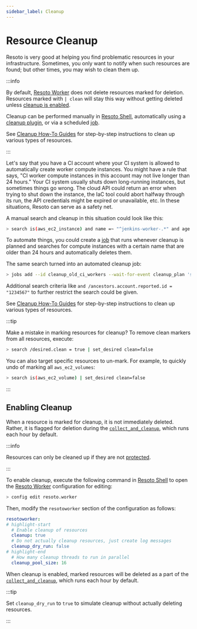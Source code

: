 ```yaml
---
sidebar_label: Cleanup
---
```


# Resource Cleanup

Resoto is very good at helping you find problematic resources in your infrastructure. Sometimes, you only want to notify when such resources are found; but other times, you may wish to clean them up.

:::info

By default, [Resoto Worker](../components/worker.md) does not delete resources marked for deletion. Resources marked with `| clean` will stay this way without getting deleted unless [cleanup is enabled](#enabling-cleanup).

Cleanup can be performed manually in [Resoto Shell](../components/shell.md), automatically using a [cleanup plugin](../components/plugins/index.md), or via a scheduled [job](../automation/index.md).

See [Cleanup How-To Guides](../../how-to-guides/cleanup/index.md) for step-by-step instructions to clean up various types of resources.

:::

Let's say that you have a CI account where your CI system is allowed to automatically create worker compute instances. You might have a rule that says, "CI worker compute instances in this account may not live longer than 24 hours." Your CI system usually shuts down long-running instances, but sometimes things go wrong. The cloud API could return an error when trying to shut down the instance, the IaC tool could abort halfway through its run, the API credentials might be expired or unavailable, etc. In these situations, Resoto can serve as a safety net.

A manual search and cleanup in this situation could look like this:

```bash
> search is(aws_ec2_instance) and name =~ "^jenkins-worker-.*" and age > 24h | clean "instance older than 24h"
```

To automate things, you could create a [job](../automation/index.md) that runs whenever cleanup is planned and searches for compute instances with a certain name that are older than 24 hours and automatically deletes them.

The same search turned into an automated cleanup job:

```bash
> jobs add --id cleanup_old_ci_workers --wait-for-event cleanup_plan 'search is(aws_ec2_instance) and name =~ "^jenkins-worker-.*" and age > 24h | clean "instance older than 24h"'
```

Additional search criteria like `and /ancestors.account.reported.id = "1234567"` to further restrict the search could be given.

See [Cleanup How-To Guides](../../how-to-guides/cleanup/index.md) for step-by-step instructions to clean up various types of resources.

:::tip

Make a mistake in marking resources for cleanup? To remove clean markers from all resources, execute:

```bash
> search /desired.clean = true | set_desired clean=false
```

You can also target specific resources to un-mark. For example, to quickly undo of marking all `aws_ec2_volumes`:

```bash
> search is(aws_ec2_volume) | set_desired clean=false
```

:::

## Enabling Cleanup

When a resource is marked for cleanup, it is not immediately deleted. Rather, it is flagged for deletion during the [`collect_and_cleanup`](../collect_and_cleanup/index.md), which runs each hour by default.

:::info

Resources can only be cleaned up if they are not [protected](./protection.md).

:::

To enable cleanup, execute the following command in [Resoto Shell](../components/shell.md) to open the [Resoto Worker](../components/worker.md) configuration for editing:

```bash
> config edit resoto.worker
```

Then, modify the `resotoworker` section of the configuration as follows:

```yaml
resotoworker:
# highlight-start
  # Enable cleanup of resources
  cleanup: true
  # Do not actually cleanup resources, just create log messages
  cleanup_dry_run: false
# highlight-end
  # How many cleanup threads to run in parallel
  cleanup_pool_size: 16
```

When cleanup is enabled, marked resources will be deleted as a part of the [`collect_and_cleanup`](../../concepts/collect_and_cleanup/index.md), which runs each hour by default.

:::tip

Set `cleanup_dry_run` to `true` to simulate cleanup without actually deleting resources.

:::
